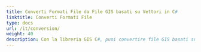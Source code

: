 ```yaml
---
title: Converti Formati File da File GIS basati su Vettori in C#
linktitle: Converti Formati File
type: docs
url: /it/conversion/
weight: 40
description: Con la libreria GIS C#, puoi convertire file GIS basati su vettori in CSV, GeoJSON, GPX, KML, Shapefile, SHP, TopoJSON, GDB e altri formati.
---
```

